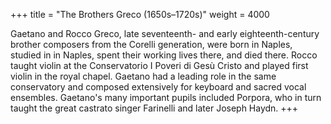 +++
title = "The Brothers Greco (1650s–1720s)"
weight = 4000


Gaetano and Rocco Greco, late seventeenth- and early eighteenth-century brother composers from the Corelli generation, were born in Naples, studied in in Naples, spent their working lives there, and died there. Rocco taught violin at the Conservatorio I Poveri di Gesù Cristo and played first violin in the royal chapel. Gaetano had a leading role in the same conservatory and composed extensively for keyboard and sacred vocal ensembles. Gaetano's many important pupils included Porpora, who in turn taught the great castrato singer Farinelli and later Joseph Haydn.
+++

